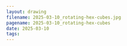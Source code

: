 ```yaml
---
layout: drawing
filename: 2025-03-10_rotating-hex-cubes.jpg
pagename: 2025-03-10_rotating-hex-cubes
date: 2025-03-10
tags:
---
```

